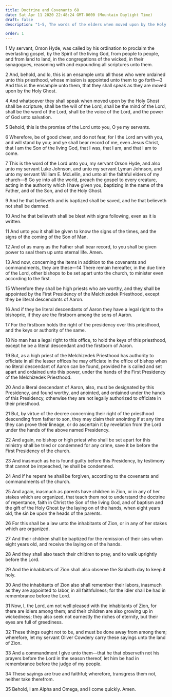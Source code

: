 ```yaml
---
title: Doctrine and Covenants 68
date: Sat Apr 11 2020 22:48:24 GMT-0600 (Mountain Daylight Time)
draft: false
description: "1–5, The words of the elders when moved upon by the Holy Ghost are scripture; 6–12, Elders are to preach and baptize, and signs will follow true believers; 13–24, The firstborn among the sons of Aaron may serve as the Presiding Bishop (that is, hold the keys of presidency as a bishop) under the direction of the First Presidency; 25–28, Parents are commanded to teach the gospel to their children; 29–35, The Saints are to observe the Sabbath, labor diligently, and pray."

order: 1
---
```

    
1 My servant, Orson Hyde, was called by his ordination to proclaim the everlasting gospel, by the Spirit of the living God, from people to people, and from land to land, in the congregations of the wicked, in their synagogues, reasoning with and expounding all scriptures unto them.

2 And, behold, and lo, this is an ensample unto all those who were ordained unto this priesthood, whose mission is appointed unto them to go forth—3 And this is the ensample unto them, that they shall speak as they are moved upon by the Holy Ghost.

4 And whatsoever they shall speak when moved upon by the Holy Ghost shall be scripture, shall be the will of the Lord, shall be the mind of the Lord, shall be the word of the Lord, shall be the voice of the Lord, and the power of God unto salvation.

5 Behold, this is the promise of the Lord unto you, O ye my servants.

6 Wherefore, be of good cheer, and do not fear, for I the Lord am with you, and will stand by you; and ye shall bear record of me, even Jesus Christ, that I am the Son of the living God, that I was, that I am, and that I am to come.

7 This is the word of the Lord unto you, my servant Orson Hyde, and also unto my servant Luke Johnson, and unto my servant Lyman Johnson, and unto my servant William E. McLellin, and unto all the faithful elders of my church—8 Go ye into all the world, preach the gospel to every creature, acting in the authority which I have given you, baptizing in the name of the Father, and of the Son, and of the Holy Ghost.

9 And he that believeth and is baptized shall be saved, and he that believeth not shall be damned.

10 And he that believeth shall be blest with signs following, even as it is written.

11 And unto you it shall be given to know the signs of the times, and the signs of the coming of the Son of Man.

12 And of as many as the Father shall bear record, to you shall be given power to seal them up unto eternal life. Amen.

13 And now, concerning the items in addition to the covenants and commandments, they are these—14 There remain hereafter, in the due time of the Lord, other bishops to be set apart unto the church, to minister even according to the first.

15 Wherefore they shall be high priests who are worthy, and they shall be appointed by the First Presidency of the Melchizedek Priesthood, except they be literal descendants of Aaron.

16 And if they be literal descendants of Aaron they have a legal right to the bishopric, if they are the firstborn among the sons of Aaron.

17 For the firstborn holds the right of the presidency over this priesthood, and the keys or authority of the same.

18 No man has a legal right to this office, to hold the keys of this priesthood, except he be a literal descendant and the firstborn of Aaron.

19 But, as a high priest of the Melchizedek Priesthood has authority to officiate in all the lesser offices he may officiate in the office of bishop when no literal descendant of Aaron can be found, provided he is called and set apart and ordained unto this power, under the hands of the First Presidency of the Melchizedek Priesthood.

20 And a literal descendant of Aaron, also, must be designated by this Presidency, and found worthy, and anointed, and ordained under the hands of this Presidency, otherwise they are not legally authorized to officiate in their priesthood.

21 But, by virtue of the decree concerning their right of the priesthood descending from father to son, they may claim their anointing if at any time they can prove their lineage, or do ascertain it by revelation from the Lord under the hands of the above named Presidency.

22 And again, no bishop or high priest who shall be set apart for this ministry shall be tried or condemned for any crime, save it be before the First Presidency of the church.

23 And inasmuch as he is found guilty before this Presidency, by testimony that cannot be impeached, he shall be condemned.

24 And if he repent he shall be forgiven, according to the covenants and commandments of the church.

25 And again, inasmuch as parents have children in Zion, or in any of her stakes which are organized, that teach them not to understand the doctrine of repentance, faith in Christ the Son of the living God, and of baptism and the gift of the Holy Ghost by the laying on of the hands, when eight years old, the sin be upon the heads of the parents.

26 For this shall be a law unto the inhabitants of Zion, or in any of her stakes which are organized.

27 And their children shall be baptized for the remission of their sins when eight years old, and receive the laying on of the hands.

28 And they shall also teach their children to pray, and to walk uprightly before the Lord.

29 And the inhabitants of Zion shall also observe the Sabbath day to keep it holy.

30 And the inhabitants of Zion also shall remember their labors, inasmuch as they are appointed to labor, in all faithfulness; for the idler shall be had in remembrance before the Lord.

31 Now, I, the Lord, am not well pleased with the inhabitants of Zion, for there are idlers among them; and their children are also growing up in wickedness; they also seek not earnestly the riches of eternity, but their eyes are full of greediness.

32 These things ought not to be, and must be done away from among them; wherefore, let my servant Oliver Cowdery carry these sayings unto the land of Zion.

33 And a commandment I give unto them—that he that observeth not his prayers before the Lord in the season thereof, let him be had in remembrance before the judge of my people.

34 These sayings are true and faithful; wherefore, transgress them not, neither take therefrom.

35 Behold, I am Alpha and Omega, and I come quickly. Amen.

